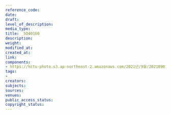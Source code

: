 ```yaml
---
reference_code: 
date: 
draft: 
level_of_description: 
media_type: 
title: _5D40160
description: 
weight: 
modified_at: 
created_at: 
link: 
components:
- https://kctu-photo.s3.ap-northeast-2.amazonaws.com/2021년/9월/20210901_진보당+김재연+상임대표,+공동대표단+민주노총+방문/_5D40160.jpg
tags:
- 
creators: 
subjects: 
sources: 
venues: 
public_access_status: 
copyright_status: 
---
```

